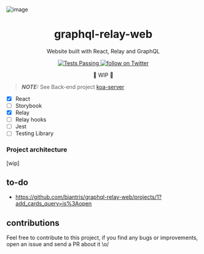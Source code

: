 ![image](https://user-images.githubusercontent.com/65451957/170831574-d80bac25-d618-47e4-bc1f-2afddc8b6f94.png)

<h1 align="center">
graphql-relay-web
</h1>

<p align="center">
Website built with React, Relay and GraphQL
</p>

<p align="center">
   <a href="https://github.com/biantris/graphql-relay-web/actions">
      <img alt="Tests Passing" src="https://github.com/biantris/graphql-relay-web/actions/workflows/test.yml/badge.svg" />
    </a>
    <a href="https://twitter.com/intent/follow?screen_name=biantris_">
        <img src="https://img.shields.io/twitter/follow/biantris_?style=social&logo=twitter"
        alt="follow on Twitter">
    </a>
</p>

<p align="center">🚧 WIP 🚧</p>

> **_NOTE:_** See Back-end project [koa-server](https://github.com/biantris/koa-server)

- [x] React
- [ ] Storybook
- [x] Relay
- [ ] Relay hooks
- [ ] Jest
- [ ] Testing Library

### Project architecture
[wip]

## to-do
- https://github.com/biantris/graphql-relay-web/projects/1?add_cards_query=is%3Aopen

## contributions
Feel free to contribute to this project, if you find any bugs or improvements, open an issue and send a PR about it \o/
